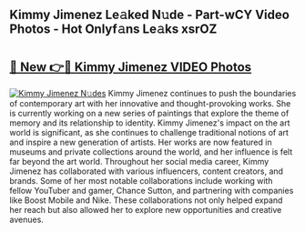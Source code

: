 ## Kimmy Jimenez Le𝚊ked N𝚞de - Part-wCY Video Photos - Hot Onlyf𝚊ns Le𝚊ks xsrOZ

# <h2><a href="http://ab37356.deff.icu/?id=Kimmy+Jimenez">🔗 New 👉🔴 Kimmy Jimenez VIDEO Photos</a></h2>

[![Kimmy Jimenez N𝚞des](https://i.imgur.com/rIISA9y.gif)](http://ab37356.deff.icu/?id=Kimmy+Jimenez)
Kimmy Jimenez continues to push the boundaries of contemporary art with her innovative and thought-provoking works. She is currently working on a new series of paintings that explore the theme of memory and its relationship to identity. Kimmy Jimenez's impact on the art world is significant, as she continues to challenge traditional notions of art and inspire a new generation of artists. Her works are now featured in museums and private collections around the world, and her influence is felt far beyond the art world. Throughout her social media career, Kimmy Jimenez has collaborated with various influencers, content creators, and brands. Some of her most notable collaborations include working with fellow YouTuber and gamer, Chance Sutton, and partnering with companies like Boost Mobile and Nike. These collaborations not only helped expand her reach but also allowed her to explore new opportunities and creative avenues.
